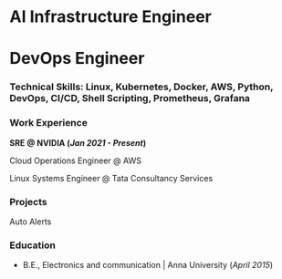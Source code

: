 # AI Infrastructure Engineer
# DevOps Engineer


### Technical Skills: Linux, Kubernetes, Docker, AWS, Python, DevOps, CI/CD, Shell Scripting, Prometheus, Grafana

### Work Experience
**SRE @ NVIDIA (_Jan 2021 - Present_)**

Cloud Operations Engineer @ AWS

Linux Systems Engineer @ Tata Consultancy Services

### Projects
Auto Alerts 


### Education
- B.E., Electronics and communication | Anna University (_April 2015_)

